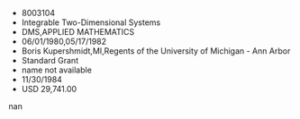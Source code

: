
* 8003104
* Integrable Two-Dimensional Systems
* DMS,APPLIED MATHEMATICS
* 06/01/1980,05/17/1982
* Boris Kupershmidt,MI,Regents of the University of Michigan - Ann Arbor
* Standard Grant
*   name not available
* 11/30/1984
* USD 29,741.00

nan
